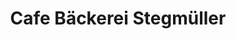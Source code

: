 ---
title: "Cafe Bäckerei Stegmüller"
url: /moettingen/cafe-baeckerei-stegmueller/
shop: Bäckerei
---